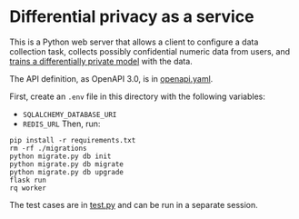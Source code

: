 # Differential privacy as a service

This is a Python web server that allows a client to configure a data collection task, collects possibly confidential numeric data from users, and [trains a differentially private model](https://diffprivlib.readthedocs.io/en/latest/) with the data.

The API definition, as OpenAPI 3.0, is in [openapi.yaml](https://github.com/scottcwang/dpaas/blob/master/openapi.yaml).

First, create an `.env` file in this directory with the following variables:
- `SQLALCHEMY_DATABASE_URI`
- `REDIS_URL`
Then, run:

```
pip install -r requirements.txt
rm -rf ./migrations
python migrate.py db init
python migrate.py db migrate
python migrate.py db upgrade
flask run
rq worker
```

The test cases are in [test.py](https://github.com/scottcwang/dpaas/blob/master/test.py) and can be run in a separate session.
